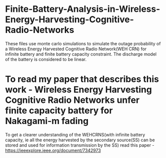 # Finite-Battery-Analysis-in-Wireless-Energy-Harvesting-Cognitive-Radio-Networks

These files use monte carlo simulations to simulate the outage probability of a Wireless Energy Harvested Cognitive Radio Network(WEH CRN) for infinite battery and finite battery capacity constraint. The discharge model of the battery is considered to be linear.

# To read my paper that describes this work - Wireless Energy Harvesting Cognitive Radio Networks unfer finite capacity battery for Nakagami-m fading

To get a clearer understanding of the WEHCRNS(with infinite battery capacity, ie all the energy harvested by the secondary source(SS) can be stored and used for information transmission by the SS) read this paper - https://ieeexplore.ieee.org/document/7342973 

